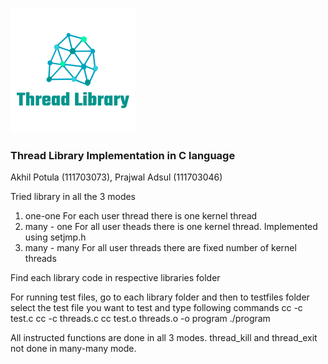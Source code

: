 ![ThreadLibraryLogo](https://github.com/PrajwalAdsul/ThreadLibrary/blob/master/ThreadLibraryLogo.png)
### Thread Library Implementation in C language 
Akhil Potula (111703073), Prajwal Adsul (111703046)

Tried library in all the 3 modes
1) one-one
  For each user thread there is one kernel thread
2) many - one
  For all user theads there is one kernel thread.
  Implemented using setjmp.h
3) many - many
  For all user threads there are fixed number of kernel threads

Find each library code in respective libraries folder

For running test files, go to each library folder and then to testfiles folder
select the test file you want to test and type following commands
cc -c test.c
cc -c threads.c
cc test.o threads.o -o program
./program

All instructed functions are done in all 3 modes. thread_kill and thread_exit not done in many-many mode.
